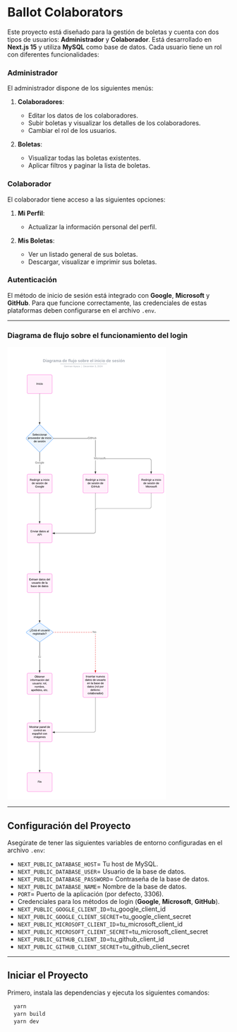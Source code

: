 # Ballot Colaborators  

Este proyecto está diseñado para la gestión de boletas y cuenta con dos tipos de usuarios: **Administrador** y **Colaborador**. Está desarrollado en **Next.js 15** y utiliza **MySQL** como base de datos. Cada usuario tiene un rol con diferentes funcionalidades:  

### **Administrador**  
El administrador dispone de los siguientes menús:  
1. **Colaboradores**:  
   - Editar los datos de los colaboradores.  
   - Subir boletas y visualizar los detalles de los colaboradores.  
   - Cambiar el rol de los usuarios.  

2. **Boletas**:  
   - Visualizar todas las boletas existentes.  
   - Aplicar filtros y paginar la lista de boletas.  

### **Colaborador**  
El colaborador tiene acceso a las siguientes opciones:  
1. **Mi Perfil**:  
   - Actualizar la información personal del perfil.  

2. **Mis Boletas**:  
   - Ver un listado general de sus boletas.  
   - Descargar, visualizar e imprimir sus boletas.  

### **Autenticación**  
El método de inicio de sesión está integrado con **Google**, **Microsoft** y **GitHub**. Para que funcione correctamente, las credenciales de estas plataformas deben configurarse en el archivo `.env`.  

---
### **Diagrama de flujo sobre el funcionamiento del login**  

![Diagrama](./public/images/png/diagrama_de_flujo.png)  

---

## Configuración del Proyecto  

Asegúrate de tener las siguientes variables de entorno configuradas en el archivo `.env`:  
- `NEXT_PUBLIC_DATABASE_HOST`= Tu host de MySQL.  
- `NEXT_PUBLIC_DATABASE_USER`= Usuario de la base de datos.  
- `NEXT_PUBLIC_DATABASE_PASSWORD`= Contraseña de la base de datos.  
- `NEXT_PUBLIC_DATABASE_NAME`= Nombre de la base de datos.  
- `PORT`= Puerto de la aplicación (por defecto, 3306).  
- Credenciales para los métodos de login (**Google**, **Microsoft**, **GitHub**).  
- `NEXT_PUBLIC_GOOGLE_CLIENT_ID`=tu_google_client_id  
- `NEXT_PUBLIC_GOOGLE_CLIENT_SECRET`=tu_google_client_secret   
- `NEXT_PUBLIC_MICROSOFT_CLIENT_ID`=tu_microsoft_client_id  
- `NEXT_PUBLIC_MICROSOFT_CLIENT_SECRET`=tu_microsoft_client_secret   
- `NEXT_PUBLIC_GITHUB_CLIENT_ID`=tu_github_client_id  
- `NEXT_PUBLIC_GITHUB_CLIENT_SECRET`=tu_github_client_secret   
---

## Iniciar el Proyecto  

Primero, instala las dependencias y ejecuta los siguientes comandos:  

```bash
  yarn
  yarn build
  yarn dev
```
    
